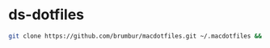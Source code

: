 # ds-dotfiles

```bash
git clone https://github.com/brumbur/macdotfiles.git ~/.macdotfiles && cd ~/.macdotfiles && source install.sh
```
